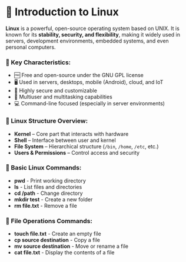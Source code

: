 # 🐧 Introduction to Linux

**Linux** is a powerful, open-source operating system based on UNIX. It is known for its **stability, security, and flexibility**, making it widely used in servers, development environments, embedded systems, and even personal computers.

### 🌟 Key Characteristics:
- 🆓 Free and open-source under the GNU GPL license
- 🖥️ Used in servers, desktops, mobile (Android), cloud, and IoT
- 🔐 Highly secure and customizable
- 🔁 Multiuser and multitasking capabilities
- 💻 Command-line focused (especially in server environments)
  
### 📁 Linux Structure Overview:
- **Kernel** – Core part that interacts with hardware
- **Shell** – Interface between user and kernel
- **File System** – Hierarchical structure (`/bin`, `/home`, `/etc`, etc.)
- **Users & Permissions** – Control access and security

### 📘 Basic Linux Commands:

- **pwd**        - Print working directory
- **ls**         - List files and directories
- **cd /path**   - Change directory
- **mkdir test** - Create a new folder
- **rm file.txt**    - Remove a file

### 📘 File Operations Commands:

- **touch file.txt**         - Create an empty file
- **cp source destination**  - Copy a file
- **mv source destination**  - Move or rename a file
- **cat file.txt**           - Display the contents of a file


    